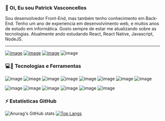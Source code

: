 ### 👋 Oi, Eu sou Patrick Vasconcellos

Sou desenvolvedor Front-End, mas também tenho conhecimento em Back-End. Tenho um ano de experiencia em desenvolvimento web, e muitos anos de estudo em informática. Gosto sempre de estar me atualizando sobre as tecnologias. Atualmente ando estudando React, React Native, Javascript, NodeJS.

---
[![image](https://user-images.githubusercontent.com/41561977/134747336-0f091a12-8add-450e-bbc0-f1fbcd3d2792.png)](https://www.linkedin.com/in/patrick-vasconcellos)
[![image](https://user-images.githubusercontent.com/41561977/134747010-7951fc61-6aa3-4a43-acb9-c4db95ceb1e5.png)](https://api.whatsapp.com/send/?phone=55021996869646&text&app_absent=0)
[![image](https://user-images.githubusercontent.com/41561977/134748173-71626ba6-40e3-42e2-8019-c4b251983f2f.png)](https://www.instagram.com/patrick_vasconcellos)
![image](https://img.shields.io/badge/patrickdovale1@hotmail.com-0078D4?style=for-the-badge&logo=microsoft-outlook&logoColor=white)



### 💻🚀 Tecnologias e Ferramentas

![image](https://user-images.githubusercontent.com/41561977/134750519-7cd611d0-bcb6-45fe-9bbf-1b9b2497fc72.png)
![image](https://user-images.githubusercontent.com/41561977/134750569-2d8e4bd9-91f0-44cd-b4e8-10be9ebcb692.png)
![image](https://user-images.githubusercontent.com/41561977/134750578-8de89756-13a1-4eb3-bb3f-345f1a98aec9.png)
![image](https://user-images.githubusercontent.com/41561977/134750600-78836ead-9eda-42ad-90f0-4f4b118c129b.png)
![image](https://user-images.githubusercontent.com/41561977/134750795-70929e4a-7d5f-4ba6-a7ab-f0d173d5fb30.png)
![image](https://user-images.githubusercontent.com/41561977/134750799-eff55d17-e443-4dc1-8d4d-112fa12f0ef2.png)
![image](https://user-images.githubusercontent.com/41561977/134750864-dcee74aa-1425-4204-8ccc-2afdf9471c7f.png)
![image](https://user-images.githubusercontent.com/41561977/134750810-90065be7-f4f9-4cd0-8577-ae05b590010a.png)

![image](https://user-images.githubusercontent.com/41561977/134750888-f8b54826-31c4-4427-aec6-efa8f69f6ce8.png)
![image](https://user-images.githubusercontent.com/41561977/134750840-e84958fb-b7da-4c13-9c19-84dbcc563cae.png)
![image](https://user-images.githubusercontent.com/41561977/134750899-65f69fba-73f5-42f8-b733-82fc0a44f263.png)
![image](https://user-images.githubusercontent.com/41561977/134750964-2c7acc35-d52f-4e6d-969a-5a94bfec1a4b.png)
![image](https://user-images.githubusercontent.com/41561977/134750980-3e30da4a-e4ba-413f-9364-0ffde8874a4a.png)
![image](https://user-images.githubusercontent.com/41561977/134751009-d96ae1cd-6266-4d95-93fb-55b78b4702c0.png)




### ⚡ Estatísticas GitHub 

![Anurag's GitHub stats](https://github-readme-stats.vercel.app/api?username=patrickdovale&show_icons=true&theme=dark)
[![Top Langs](https://github-readme-stats.vercel.app/api/top-langs/?username=patrickdovale&layout=compact&theme=dark)](https://github.com/patrickdovale/github-readme-stats)




<!---
patrickdovale/patrickdovale is a ✨ special ✨ repository because its `README.md` (this file) appears on your GitHub profile.
You can click the Preview link to take a look at your changes.
--->
